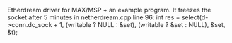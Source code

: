 Etherdream driver for MAX/MSP + an example program.
It freezes the socket after 5 minutes in netherdream.cpp line 96: int res = select(d->conn.dc_sock + 1, (writable ? NULL : &set), (writable ? &set : NULL), &set, &t);
